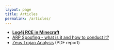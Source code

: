 ```yaml
---
layout: page
title: Articles
permalink: /articles/
---
```


* [**Log4j RCE in Minecraft**](https://adi7312.github.io/articles/minecraft/)
* [ARP Spoofing - what is it and how to conduct it?](https://adi7312.github.io/NetSec/ARP%20spoofing/)
* [Zeus Trojan Analysis](https://github.com/adi7312/adi7312.github.io/blob/main/mal/ZeusMalwareAnalysis.pdf) (PDF report)
